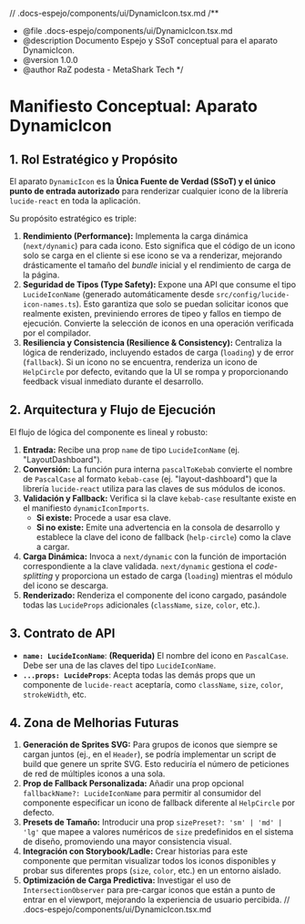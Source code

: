 // .docs-espejo/components/ui/DynamicIcon.tsx.md
/\*\*

- @file .docs-espejo/components/ui/DynamicIcon.tsx.md
- @description Documento Espejo y SSoT conceptual para el aparato DynamicIcon.
- @version 1.0.0
- @author RaZ podesta - MetaShark Tech
  \*/

# Manifiesto Conceptual: Aparato DynamicIcon

## 1. Rol Estratégico y Propósito

El aparato `DynamicIcon` es la **Única Fuente de Verdad (SSoT) y el único punto de entrada autorizado** para renderizar cualquier icono de la librería `lucide-react` en toda la aplicación.

Su propósito estratégico es triple:

1.  **Rendimiento (Performance):** Implementa la carga dinámica (`next/dynamic`) para cada icono. Esto significa que el código de un icono solo se carga en el cliente si ese icono se va a renderizar, mejorando drásticamente el tamaño del _bundle_ inicial y el rendimiento de carga de la página.
2.  **Seguridad de Tipos (Type Safety):** Expone una API que consume el tipo `LucideIconName` (generado automáticamente desde `src/config/lucide-icon-names.ts`). Esto garantiza que solo se puedan solicitar iconos que realmente existen, previniendo errores de tipeo y fallos en tiempo de ejecución. Convierte la selección de iconos en una operación verificada por el compilador.
3.  **Resiliencia y Consistencia (Resilience & Consistency):** Centraliza la lógica de renderizado, incluyendo estados de carga (`loading`) y de error (`fallback`). Si un icono no se encuentra, renderiza un icono de `HelpCircle` por defecto, evitando que la UI se rompa y proporcionando feedback visual inmediato durante el desarrollo.

## 2. Arquitectura y Flujo de Ejecución

El flujo de lógica del componente es lineal y robusto:

1.  **Entrada:** Recibe una prop `name` de tipo `LucideIconName` (ej. "LayoutDashboard").
2.  **Conversión:** La función pura interna `pascalToKebab` convierte el nombre de `PascalCase` al formato `kebab-case` (ej. "layout-dashboard") que la librería `lucide-react` utiliza para las claves de sus módulos de iconos.
3.  **Validación y Fallback:** Verifica si la clave `kebab-case` resultante existe en el manifiesto `dynamicIconImports`.
    - **Si existe:** Procede a usar esa clave.
    - **Si no existe:** Emite una advertencia en la consola de desarrollo y establece la clave del icono de fallback (`help-circle`) como la clave a cargar.
4.  **Carga Dinámica:** Invoca a `next/dynamic` con la función de importación correspondiente a la clave validada. `next/dynamic` gestiona el _code-splitting_ y proporciona un estado de carga (`loading`) mientras el módulo del icono se descarga.
5.  **Renderizado:** Renderiza el componente del icono cargado, pasándole todas las `LucideProps` adicionales (`className`, `size`, `color`, etc.).

## 3. Contrato de API

- **`name: LucideIconName`**: **(Requerida)** El nombre del icono en `PascalCase`. Debe ser una de las claves del tipo `LucideIconName`.
- **`...props: LucideProps`**: Acepta todas las demás props que un componente de `lucide-react` aceptaría, como `className`, `size`, `color`, `strokeWidth`, etc.

## 4. Zona de Melhorias Futuras

1.  **Generación de Sprites SVG:** Para grupos de iconos que siempre se cargan juntos (ej., en el `Header`), se podría implementar un script de build que genere un sprite SVG. Esto reduciría el número de peticiones de red de múltiples iconos a una sola.
2.  **Prop de Fallback Personalizada:** Añadir una prop opcional `fallbackName?: LucideIconName` para permitir al consumidor del componente especificar un icono de fallback diferente al `HelpCircle` por defecto.
3.  **Presets de Tamaño:** Introducir una prop `sizePreset?: 'sm' | 'md' | 'lg'` que mapee a valores numéricos de `size` predefinidos en el sistema de diseño, promoviendo una mayor consistencia visual.
4.  **Integración con Storybook/Ladle:** Crear historias para este componente que permitan visualizar todos los iconos disponibles y probar sus diferentes props (`size`, `color`, etc.) en un entorno aislado.
5.  **Optimización de Carga Predictiva:** Investigar el uso de `IntersectionObserver` para pre-cargar iconos que están a punto de entrar en el viewport, mejorando la experiencia de usuario percibida.
    // .docs-espejo/components/ui/DynamicIcon.tsx.md
